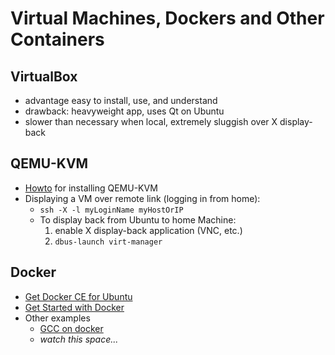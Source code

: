 # Virtual Machines, Dockers and Other Containers

<A name="QemuKvm"></A>

## VirtualBox

- advantage easy to install, use, and understand
- drawback: heavyweight app, uses Qt on Ubuntu
- slower than necessary when local, extremely sluggish over X display-back

## QEMU-KVM

- [Howto](http://www.ubuntubuzz.com/2016/05/how-to-install-kvm-with-gui-virt-manager-in-ubuntu.html) for installing QEMU-KVM
- Displaying a VM over remote link (logging in from home):
    * `ssh -X -l myLoginName myHostOrIP`
    * To display back from Ubuntu to home Machine:
        1. enable X display-back application (VNC, etc.)
        1. `dbus-launch virt-manager`   

## Docker

- [Get Docker CE for Ubuntu](https://docs.docker.com/install/linux/docker-ce/ubuntu/#install-docker-ce-1)
- [Get Started with Docker](https://docs.docker.com/get-started/)
- Other examples
    * [GCC on docker](https://hub.docker.com/_/gcc/)
    * *watch this space...*
